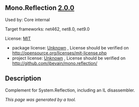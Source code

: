 ﻿Mono.Reflection [2.0.0](https://www.nuget.org/packages/Mono.Reflection/2.0.0)
--------------------

Used by: Core internal

Target frameworks: net462, net8.0, net9.0

License: [MIT](../../../../licenses/mit) 

- package license: [Unknown](http://opensource.org/licenses/mit-license.php) , License should be verified on http://opensource.org/licenses/mit-license.php
- project license: [Unknown](http://github.com/jbevain/mono.reflection/) , License should be verified on http://github.com/jbevain/mono.reflection/

Description
-----------
Complement for System.Reflection, including an IL disassembler.

*This page was generated by a tool.*